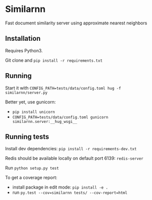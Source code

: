 Similarnn
=========

Fast document similarity server using approximate nearest neighbors

Installation
------------

Requires Python3.

Git clone and `pip install -r requirements.txt`

Running
-------

Start it with `CONFIG_PATH=tests/data/config.toml hug -f similarnn/server.py`

Better yet, use gunicorn:
- `pip install unicorn`
- `CONFIG_PATH=tests/data/config.toml gunicorn similarnn.server:__hug_wsgi__`


Running tests
-------------

Install dev dependencies: `pip install -r requirements-dev.txt`

Redis should be available locally on default port 6139: `redis-server`

Run `python setup.py test`

To get a coverage report:
- install package in edit mode: `pip install -e .`
- run `py.test --cov=similarnn tests/ --cov-report=html`
